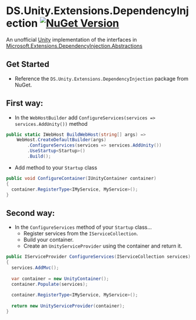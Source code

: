 # DS.Unity.Extensions.DependencyInjection [![NuGet Version](https://buildstats.info/nuget/DS.Unity.Extensions.DependencyInjection)](https://www.nuget.org/packages/DS.Unity.Extensions.DependencyInjection/)

An unofficial [Unity](https://www.nuget.org/packages/Unity/) implementation of the interfaces in [Microsoft.Extensions.DependencyInjection.Abstractions](https://github.com/aspnet/DependencyInjection) 

## Get Started
- Reference the `DS.Unity.Extensions.DependencyInjection` package from NuGet.

## First way:
- In the `WebHostBuilder` add `ConfigureServices(services => services.AddUnity())` method

```C#
public static IWebHost BuildWebHost(string[] args) =>
    WebHost.CreateDefaultBuilder(args)
        .ConfigureServices(services => services.AddUnity())
        .UseStartup<Startup>()
        .Build();
```
- Add method to your `Startup` class
```C#
public void ConfigureContainer(IUnityContainer container)
{
  container.RegisterType<IMyService, MyService>();
}
```

## Second way:
- In the `ConfigureServices` method of your `Startup` class...
  - Register services from the `IServiceCollection`.
  - Build your container.
  - Create an `UnityServiceProvider` using the container and return it.

```C#
public IServiceProvider ConfigureServices(IServiceCollection services)
{
  services.AddMvc();
  
  var container = new UnityContainer();
  container.Populate(services);
  
  container.RegisterType<IMyService, MyService>();
  
  return new UnityServiceProvider(container);
}
```
